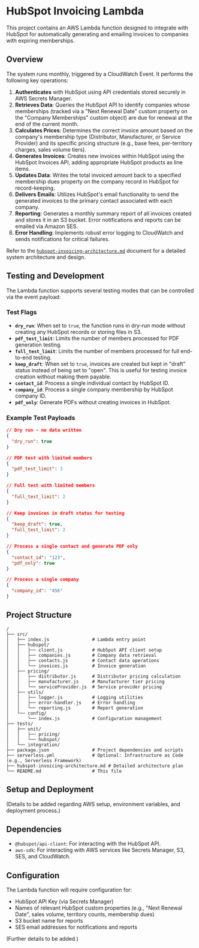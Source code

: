 # HubSpot Invoicing Lambda

This project contains an AWS Lambda function designed to integrate with HubSpot for automatically generating and emailing invoices to companies with expiring memberships.

## Overview

The system runs monthly, triggered by a CloudWatch Event. It performs the following key operations:

1.  **Authenticates** with HubSpot using API credentials stored securely in AWS Secrets Manager.
2.  **Retrieves Data**: Queries the HubSpot API to identify companies whose memberships (tracked via a "Next Renewal Date" custom property on the "Company Memberships" custom object) are due for renewal at the end of the current month.
3.  **Calculates Prices**: Determines the correct invoice amount based on the company's membership type (Distributor, Manufacturer, or Service Provider) and its specific pricing structure (e.g., base fees, per-territory charges, sales volume tiers).
4.  **Generates Invoices**: Creates new invoices within HubSpot using the HubSpot Invoices API, adding appropriate HubSpot products as line items.
5.  **Updates Data**: Writes the total invoiced amount back to a specified membership dues property on the company record in HubSpot for record-keeping.
6.  **Delivers Emails**: Utilizes HubSpot's email functionality to send the generated invoices to the primary contact associated with each company.
7.  **Reporting**: Generates a monthly summary report of all invoices created and stores it in an S3 bucket. Error notifications and reports can be emailed via Amazon SES.
8.  **Error Handling**: Implements robust error logging to CloudWatch and sends notifications for critical failures.

Refer to the [`hubspot-invoicing-architecture.md`](hubspot-invoicing-architecture.md) document for a detailed system architecture and design.

## Testing and Development

The Lambda function supports several testing modes that can be controlled via the event payload:

### Test Flags

- **`dry_run`**: When set to `true`, the function runs in dry-run mode without creating any HubSpot records or storing files in S3.
- **`pdf_test_limit`**: Limits the number of members processed for PDF generation testing.
- **`full_test_limit`**: Limits the number of members processed for full end-to-end testing.
- **`keep_draft`**: When set to `true`, invoices are created but kept in "draft" status instead of being set to "open". This is useful for testing invoice creation without making them payable.
- **`contact_id`**: Process a single individual contact by HubSpot ID.
- **`company_id`**: Process a single company membership by HubSpot company ID.
- **`pdf_only`**: Generate PDFs without creating invoices in HubSpot.

### Example Test Payloads

```json
// Dry run - no data written
{
  "dry_run": true
}

// PDF test with limited members
{
  "pdf_test_limit": 3
}

// Full test with limited members
{
  "full_test_limit": 2
}

// Keep invoices in draft status for testing
{
  "keep_draft": true,
  "full_test_limit": 2
}

// Process a single contact and generate PDF only
{
  "contact_id": "123",
  "pdf_only": true
}

// Process a single company
{
  "company_id": "456"
}
```

## Project Structure

```
/
├── src/
│   ├── index.js                # Lambda entry point
│   ├── hubspot/
│   │   ├── client.js           # HubSpot API client setup
│   │   ├── companies.js        # Company data retrieval
│   │   ├── contacts.js         # Contact data operations
│   │   └── invoices.js         # Invoice generation
│   ├── pricing/
│   │   ├── distributor.js      # Distributor pricing calculation
│   │   ├── manufacturer.js     # Manufacturer tier pricing
│   │   └── serviceProvider.js  # Service provider pricing
│   ├── utils/
│   │   ├── logger.js           # Logging utilities
│   │   ├── error-handler.js    # Error handling
│   │   └── reporting.js        # Report generation
│   └── config/
│       └── index.js            # Configuration management
├── tests/
│   ├── unit/
│   │   ├── pricing/
│   │   └── hubspot/
│   └── integration/
├── package.json                # Project dependencies and scripts
├── serverless.yml              # Optional: Infrastructure as Code (e.g., Serverless Framework)
├── hubspot-invoicing-architecture.md # Detailed architecture plan
└── README.md                   # This file
```

## Setup and Deployment

(Details to be added regarding AWS setup, environment variables, and deployment process.)

## Dependencies

-   `@hubspot/api-client`: For interacting with the HubSpot API.
-   `aws-sdk`: For interacting with AWS services like Secrets Manager, S3, SES, and CloudWatch.

## Configuration

The Lambda function will require configuration for:
-   HubSpot API Key (via Secrets Manager)
-   Names of relevant HubSpot custom properties (e.g., "Next Renewal Date", sales volume, territory counts, membership dues)
-   S3 bucket name for reports
-   SES email addresses for notifications and reports

(Further details to be added.)
